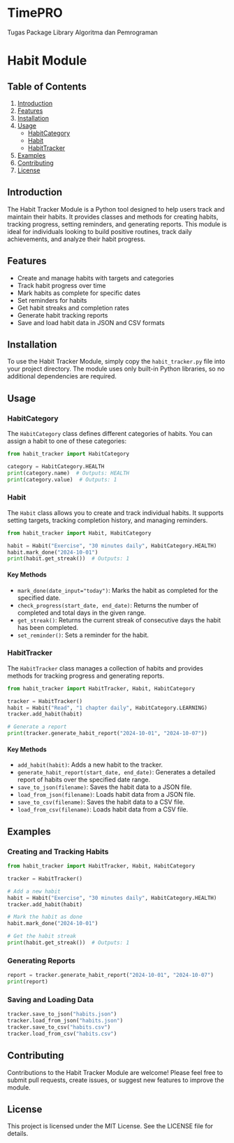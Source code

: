 # TimePRO  
Tugas Package Library Algoritma dan Pemrograman  

# Habit Module  

## Table of Contents  
1. [Introduction](#introduction)  
2. [Features](#features)  
3. [Installation](#installation)  
4. [Usage](#usage)  
   - [HabitCategory](#habitcategory)  
   - [Habit](#habit)  
   - [HabitTracker](#habittracker)  
5. [Examples](#examples)  
6. [Contributing](#contributing)  
7. [License](#license)  

## Introduction  

The Habit Tracker Module is a Python tool designed to help users track and maintain their habits. It provides classes and methods for creating habits, tracking progress, setting reminders, and generating reports. This module is ideal for individuals looking to build positive routines, track daily achievements, and analyze their habit progress.

## Features  

- Create and manage habits with targets and categories  
- Track habit progress over time  
- Mark habits as complete for specific dates  
- Set reminders for habits  
- Get habit streaks and completion rates  
- Generate habit tracking reports  
- Save and load habit data in JSON and CSV formats  

## Installation  

To use the Habit Tracker Module, simply copy the `habit_tracker.py` file into your project directory. The module uses only built-in Python libraries, so no additional dependencies are required.

## Usage  

### HabitCategory  

The `HabitCategory` class defines different categories of habits. You can assign a habit to one of these categories:

```python
from habit_tracker import HabitCategory

category = HabitCategory.HEALTH
print(category.name)  # Outputs: HEALTH
print(category.value)  # Outputs: 1
```

### Habit  

The `Habit` class allows you to create and track individual habits. It supports setting targets, tracking completion history, and managing reminders.

```python
from habit_tracker import Habit, HabitCategory

habit = Habit("Exercise", "30 minutes daily", HabitCategory.HEALTH)
habit.mark_done("2024-10-01")
print(habit.get_streak())  # Outputs: 1
```

#### Key Methods  

- `mark_done(date_input="today")`: Marks the habit as completed for the specified date.  
- `check_progress(start_date, end_date)`: Returns the number of completed and total days in the given range.  
- `get_streak()`: Returns the current streak of consecutive days the habit has been completed.  
- `set_reminder()`: Sets a reminder for the habit.

### HabitTracker  

The `HabitTracker` class manages a collection of habits and provides methods for tracking progress and generating reports.

```python
from habit_tracker import HabitTracker, Habit, HabitCategory

tracker = HabitTracker()
habit = Habit("Read", "1 chapter daily", HabitCategory.LEARNING)
tracker.add_habit(habit)

# Generate a report
print(tracker.generate_habit_report("2024-10-01", "2024-10-07"))
```

#### Key Methods  

- `add_habit(habit)`: Adds a new habit to the tracker.  
- `generate_habit_report(start_date, end_date)`: Generates a detailed report of habits over the specified date range.  
- `save_to_json(filename)`: Saves the habit data to a JSON file.  
- `load_from_json(filename)`: Loads habit data from a JSON file.  
- `save_to_csv(filename)`: Saves the habit data to a CSV file.  
- `load_from_csv(filename)`: Loads habit data from a CSV file.

## Examples  

### Creating and Tracking Habits  

```python
from habit_tracker import HabitTracker, Habit, HabitCategory

tracker = HabitTracker()

# Add a new habit
habit = Habit("Exercise", "30 minutes daily", HabitCategory.HEALTH)
tracker.add_habit(habit)

# Mark the habit as done
habit.mark_done("2024-10-01")

# Get the habit streak
print(habit.get_streak())  # Outputs: 1
```

### Generating Reports  

```python
report = tracker.generate_habit_report("2024-10-01", "2024-10-07")
print(report)
```

### Saving and Loading Data  

```python
tracker.save_to_json("habits.json")
tracker.load_from_json("habits.json")
tracker.save_to_csv("habits.csv")
tracker.load_from_csv("habits.csv")
```

## Contributing  

Contributions to the Habit Tracker Module are welcome! Please feel free to submit pull requests, create issues, or suggest new features to improve the module.

## License  

This project is licensed under the MIT License. See the LICENSE file for details.


